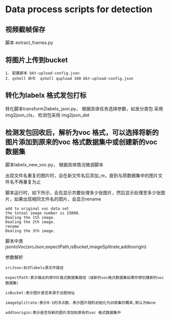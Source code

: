 # Data process scripts for detection

## 视频截帧保存
   脚本 extract_frames.py

##  将图片上传到bucket
    1. 配置脚本 bkt-upload-config.json
    2. qshell 命令  qshell qupload 300 bkt-upload-config.json

## 转化为labelx 格式发包打标
   转化脚本transform2labelx_json.py， 根据具体任务选择参数，如发分类包
   采用img2json_cls， 检测包采用 img2json_det

## 检测发包回收后，解析为voc 格式，可以选择将新的图片添加到原来的voc 格式数据集中或创建新的voc 数据集
   脚本labelx_new_voc.py， 根据具体情况微调脚本

   出现文件名重复的图片时，会在新文件名后添加_re，直到与原数据集中的图片文件名不再重复为止

   脚本运行时，如下所示，会先显示共要处理多少张图片，然后显示处理至多少张图片，如果出现相同文件名的图片，会显示rename
   ```
   add to original voc data set
   the totoal image number is 15000.
   Dealing the 1th image.
   Dealing the 2th image.
   rename
   Dealing the 3th image.
   ```
   
   脚本中类 jsontoVoc(srcJson,expectPath,isBucket,imageSplitrate,addtoorigin)

   参数解析
   ```
   srcJson:标识labelx源文件路径

   expectPath:表示输出的原VOC格式数据集路径（或新的voc格式数据集如果你想创建新的voc 数据集）

   isBucket:表示图片是否来源于远程地址

   imageSplitrate:表示0-1的浮点数，表示图片随机初始化为训练集的概率,默认为None

   addtoorigin:表示是否将新的图片添加到原有的voc 格式数据集中
   ```